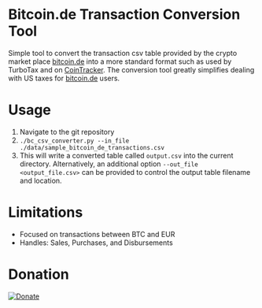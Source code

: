 # Bitcoin.de Transaction Conversion Tool

Simple tool to convert the transaction csv table provided by the crypto market place [bitcoin.de](https://www.bitcoin.de/en) into a more standard format such as used by TurboTax and on [CoinTracker](https://www.cointracker.io/).
The conversion tool greatly simplifies dealing with US taxes for [bitcoin.de](https://www.bitcoin.de/en) users.

# Usage

1. Navigate to the git repository
2. `./bc_csv_converter.py --in_file ./data/sample_bitcoin_de_transactions.csv`
3. This will write a converted table called `output.csv` into the current directory. Alternatively, an additional option `--out_file <output_file.csv>` can be provided to control the output table filename and location.

# Limitations

- Focused on transactions between BTC and EUR
- Handles: Sales, Purchases, and Disbursements

# Donation 

[![Donate](https://img.shields.io/badge/Donate-PayPal-green.svg)](https://www.paypal.com/donate/?hosted_button_id=KDDKU6QJHQLL6)
